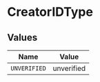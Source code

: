 # CreatorIDType


## Values

| Name         | Value        |
| ------------ | ------------ |
| `UNVERIFIED` | unverified   |